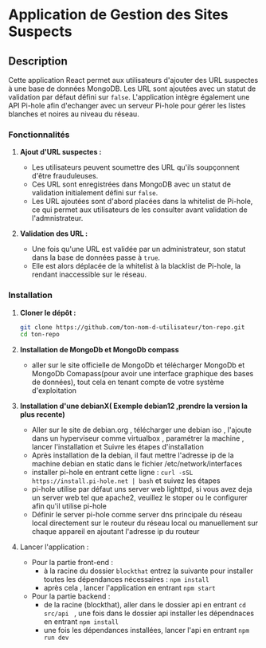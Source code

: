 # Application de Gestion des Sites Suspects

## Description

Cette application React permet aux utilisateurs d'ajouter des URL suspectes à une base de données MongoDB. Les URL sont ajoutées avec un statut de validation par défaut défini sur `false`. L'application intègre également une API Pi-hole afin d'echanger avec un serveur Pi-hole pour gérer les listes blanches et noires au niveau du réseau.

### Fonctionnalités

1. **Ajout d'URL suspectes :**
   - Les utilisateurs peuvent soumettre des URL qu'ils soupçonnent d'être frauduleuses.
   - Ces URL sont enregistrées dans MongoDB avec un statut de validation initialement défini sur `false`.
   - Les URL ajoutées sont d'abord placées dans la whitelist de Pi-hole, ce qui permet aux utilisateurs de les consulter avant validation de   l'admnistrateur.

2. **Validation des URL :**
   - Une fois qu'une URL est validée par un administrateur, son statut dans la base de données passe à `true`.
   - Elle est alors déplacée de la whitelist à la blacklist de Pi-hole, la rendant inaccessible sur le réseau.

### Installation 

1. **Cloner le dépôt :**
   ```bash
   git clone https://github.com/ton-nom-d-utilisateur/ton-repo.git
   cd ton-repo

2. **Installation de MongoDb et MongoDb compass**
    - aller sur le site officielle de MongoDb et télécharger  MongoDb et MongoDb Comapass(pour avoir une interface graphique des bases de données), tout cela en tenant compte de votre système d'exploitation


3. **Installation d'une debianX( Exemple debian12 ,prendre la version la plus recente)**
    - Aller sur le site de debian.org , télécharger une debian iso , l'ajoute dans un hyperviseur comme virtualbox , paramétrer la machine , lancer l'installation et Suivre les étapes d'installation
    - Après installation de la debian, il faut mettre l'adresse ip de la machine debian en static dans le fichier /etc/network/interfaces
    - installer  pi-hole en entrant cette ligne : `curl -sSL https://install.pi-hole.net | bash` et suivez les étapes
    - pi-hole utilise par défaut uns server web lighttpd, si vous avez deja un server web tel que apache2, veuillez le stoper ou le configurer afin qu'il utilise pi-hole
    - Définir le server pi-hole comme server dns principale du réseau local directement sur le routeur du réseau local ou manuellement sur chaque appareil en ajoutant l'adresse ip du routeur

4. Lancer l'application :
    - Pour la partie front-end :
        - à la racine du dossier `blockthat` entrez la suivante pour installer toutes les dépendances nécessaires : `npm install`
        - après cela , lancer l'application en entrant `npm start`
    - Pour la partie backend : 
        - de la racine (blockthat), aller dans le dossier api en entrant `cd src/api ` , une fois dans le dossier api installer les dépendnaces en entrant `npm install`
        - une fois les dépendances installées, lancer l'api en entrant `npm run dev` 
